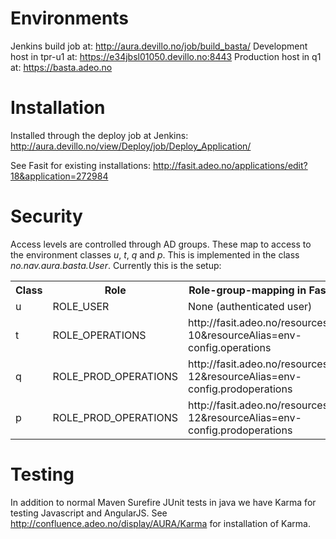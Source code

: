 # Environments

Jenkins build job at: http://aura.devillo.no/job/build_basta/
Development host in tpr-u1 at: https://e34jbsl01050.devillo.no:8443
Production host in q1 at: https://basta.adeo.no 

# Installation

Installed through the deploy job at Jenkins: http://aura.devillo.no/view/Deploy/job/Deploy_Application/

See Fasit for existing installations: http://fasit.adeo.no/applications/edit?18&application=272984

# Security

Access levels are controlled through AD groups. These map to access to the environment classes _u_, _t_, _q_ and _p_. 
This is implemented in the class _no.nav.aura.basta.User_. Currently this is the setup: 

<table>
<tr><th>Class</th><th>Role</th><th>Role-group-mapping in Fasit</th></tr>
<tr><td>u</td><td>ROLE_USER</td><td>None (authenticated user)</td></tr>
<tr><td>t</td><td>ROLE_OPERATIONS</td><td>http://fasit.adeo.no/resources?10&resourceAlias=env-config.operations</td></tr>
<tr><td>q</td><td>ROLE_PROD_OPERATIONS</td><td>http://fasit.adeo.no/resources?12&resourceAlias=env-config.prodoperations</td></tr>
<tr><td>p</td><td>ROLE_PROD_OPERATIONS</td><td>http://fasit.adeo.no/resources?12&resourceAlias=env-config.prodoperations</td></tr>
</table>

# Testing

In addition to normal Maven Surefire JUnit tests in java we have Karma for testing Javascript and AngularJS. See 
http://confluence.adeo.no/display/AURA/Karma for installation of Karma.    